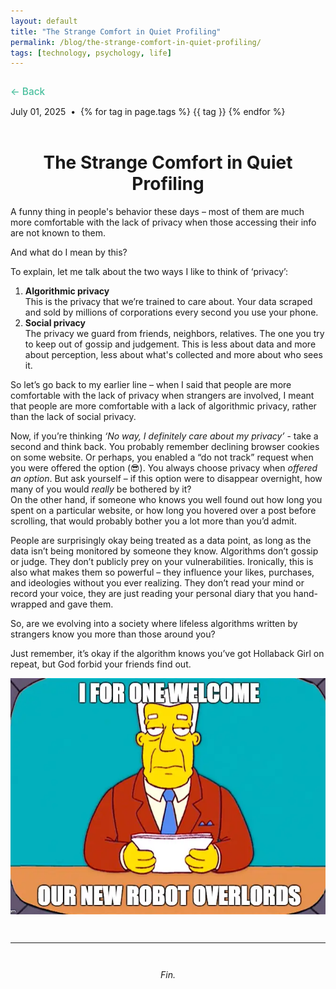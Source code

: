 ```yaml
---
layout: default
title: "The Strange Comfort in Quiet Profiling"
permalink: /blog/the-strange-comfort-in-quiet-profiling/
tags: [technology, psychology, life]
---
```


<!-- Back Button (Top Left) -->
<div style="margin: 2em 0 1em 0;">
  <a href="{{ '/blog/' | relative_url }}" style="color: #49bf9d; font-size: 1.1em; font-weight: 500; text-decoration: none;">
    ← Back
  </a>
</div>

<!-- Post Metadata -->
<div class="post-meta">
  <span>July 01, 2025</span> &nbsp;•&nbsp;
  <span class="post-tags">
    {% for tag in page.tags %}
      <span class="pill post-tag" data-tag="{{ tag }}">{{ tag }}</span>
    {% endfor %}
  </span>
</div>

<br />
<h1 style="text-align: center;">The Strange Comfort in Quiet Profiling</h1>

<!-- start -->

<p>A funny thing in people's behavior these days – most of them are much more comfortable with the lack of privacy when those accessing their info are not known to them.</p>

<p>And what do I mean by this?</p>

<p>To explain, let me talk about the two ways I like to think of ‘privacy’:</p>

<ol>
  <li><strong>Algorithmic privacy </strong><br />
  This is the privacy that we’re trained to care about. Your data scraped and sold by millions of corporations every second you use your phone.
  </li>
  <li><strong>Social privacy </strong><br />
  The privacy we guard from friends, neighbors, relatives. The one you try to keep out of gossip and judgement. This is less about data and more about perception, less about what's collected and more about who sees it.
  </li>
</ol>

<p>So let’s go back to my earlier line – when I said that people are more comfortable with the lack of privacy when strangers are involved, I meant that people are more comfortable with a lack of algorithmic privacy, rather than the lack of social privacy.</p>

<p>Now, if you’re thinking <i>‘No way, I definitely care about my privacy’</i> - take a second and think back. You probably remember declining browser cookies on some website. Or perhaps, you enabled a “do not track” request when you were offered the option (😎). You always choose privacy when <em>offered an option</em>. But ask yourself – if this option were to disappear overnight, how many of you would <em>really</em> be bothered by it?<br />
On the other hand, if someone who knows you well found out how long you spent on a particular website, or how long you hovered over a post before scrolling, that would probably bother you a lot more than you’d admit.</p>

<p>People are surprisingly okay being treated as a data point, as long as the data isn’t being monitored by someone they know. Algorithms don’t gossip or judge. They don’t publicly prey on your vulnerabilities. Ironically, this is also what makes them so powerful – they influence your likes, purchases, and ideologies without you ever realizing. They don’t read your mind or record your voice, they are just reading your personal diary that you hand-wrapped and gave them.</p>

<p>So, are we evolving into a society where lifeless algorithms written by strangers know you more than those around you?</p>

<p>Just remember, it’s okay if the algorithm knows you’ve got Hollaback Girl on repeat, but God forbid your friends find out.</p>

<!-- Quote image -->
<div class="blog-image">
  <img src="/images/blog/Post2/Simpsons.jpg" alt="The Simpsons" />
</div>

<hr style="margin: 3em 0;" />
<p style="text-align: center;"><i>Fin.</i></p>

<script>
  document.querySelectorAll(".post-tag").forEach(tag => {
    tag.addEventListener("click", function () {
      const value = encodeURIComponent(this.dataset.tag);
      window.location.href = `/blog/?q=${value}`;
    });
  });
</script>